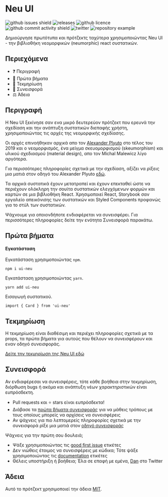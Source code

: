 # Neu UI

![github issues shield](https://img.shields.io/github/issues/daniel-norris/neumorphic_design)
![releases](https://img.shields.io/github/v/release/daniel-norris/neu_ui?include_prereleases)
![github licence](https://img.shields.io/github/license/daniel-norris/neu_ui)
![github commit activity shield](https://img.shields.io/github/commit-activity/m/daniel-norris/neumorphic_design)
![twitter](https://img.shields.io/twitter/follow/danielpnorris)
![repository example](../../src/demo.gif)

Δημιούργησε πρωτότυπα και πρότζεκτς ταχύτερα χρησιμοποιώντας Neu UI - την βιβλιοθήκη νεομορφικών (neumorphic) react συστατικών.

## Περιεχόμενα

- ❓ Περιγραφή
- 🚀 Πρώτα βήματα
- 📝 Τεκμηρίωση
- 👏 Συνεισφορά
- ⚖️ Άδεια

## Περιγραφή

Η Neu UI ξεκίνησε σαν ενα μικρό δευτερεύον πρότζεκτ που ερευνά την σχεδίαση και την ανάπτυξη συστατικών διεπαφής χρήστη, χρησιμοποιώντας τις αρχές της νεομορφικής σχεδίασης.

Οι αρχές επινοήθηκαν αρχικά απο τον [Alexander Plyuto](https://dribbble.com/alexplyuto) στο τέλος του 2019 και ο νεομορφισμός, ένα μείγμα σκευομορφισμού (skeumorphism) και υλικού σχεδιασμού (material design),  απο τον Michal Malewicz λίγο αργότερα.

Για περισσότερες πληροφορίες σχετικά με την σχεδίαση, αξίζει να ρίξεις μια ματιά στον οδηγό του Alexander Plyuto [εδώ](https://www.figma.com/file/J1uPSOY5k577mDpSfGFven/Neomorphism-Guide-2.0-%7C-Original?node-id=26580%3A1425).

Τα αρχικά συστατικά έχουν μετατραπεί και έχουν επεκταθεί ώστε να περιέχουν ολόκληρη την σουίτα συστατικών ελεγχόμενων φορμών και καρτών σε μια βιβλιοθήκη React. Χρησιμοποιεί React, Storybook σαν εργαλείο απεικόνισης των συστατικών και Styled Components προφανώς για το στύλ των συστατικών.

Ψάχνουμε για οποιονδήποτε ενδιαφέρεται να συνεισφέρει. Για περισσότερες πληροφορίες δείτε την ενότητα Συνεισφορά παρακάτω.

## Πρώτα βήματα

#### Εγκατάσταση

Εγκατάσταση χρησιμοποιώντας `npm`.

```
npm i ui-neu
```

Εγκατάσταση χρησιμοποιώντας `yarn`.

```
yarn add ui-neu
```

Εισαγωγή συστατικού.

```
import { Card } from 'ui-neu'
```

## Τεκμηρίωση

Η τεκμηρίωση είναι διαθέσιμη και περιέχει πληροφορίες σχετικά με τα props, τα πρώτα βήματα για αυτούς που θέλουν να συνεισφέρουν και εναν οδηγό συνεισφοράς.

[Δείτε την τεκμηρίωση της Neu UI εδώ](https://ui-neu.netlify.app/)

## Συνεισφορά

Αν ενδιαφέρεσαι να συνεισφέρεις, τότε κάθε βοήθεια στην τεκμηρίωση, διόρθωση bugs ή ακόμα και ανάπτυξη νέων χαρακτηριστικών είναι ευπρόσδεκτη.

- Pull requests και ⭐ stars είναι ευπρόσδεκτα!
- Διάβασε τα [πρώτα βήματα συνεισφοράς](../../CONTRIBUTING.md) για να μάθεις τρόπους με τους οποίους μπορείς να αρχίσεις να συνεισφέρεις
- Αν ψάχνεις για πιο λεπτομερείς πληροφορίες σχετικά με την συνεισφορά ρίξε μια ματιά στον [οδηγό συνεισφοράς](../../CONTRIBUTING_GUIDE.md)

Ψάχνεις για την πρώτη σου δουλειά;

- Ψάξε χρησιμοποιώντας τις [good first issue](https://github.com/daniel-norris/neu_ui/labels/good%20first%20issue) ετικέτες
- Δεν νιώθεις έτοιμος να συνεισφέρεις με κώδικα; Τότε ψάξε χρησιμοποιώντας τις [documentation](https://github.com/daniel-norris/neu_ui/labels/documentation) ετικέτες
- Θέλεις υποστήριξη ή βοήθεια; Έλα σε επαφή με εμένα, [Dan](https://twitter.com/danielpnorris) στο Twitter

## Άδεια

Αυτό το πρότζεκτ χρησιμοποιεί την άδεια [MIT](/LICENSE).

